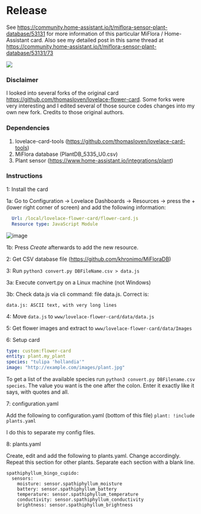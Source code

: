 # Release

See https://community.home-assistant.io/t/miflora-sensor-plant-database/53131 for more information of this particular MiFlora / Home-Assistant card.
Also see my detailed post in this same thread at https://community.home-assistant.io/t/miflora-sensor-plant-database/53131/73

![](https://github.com/remkolems/lovelace-flower-card/blob/master/lovelace-flower-card_popup.png)

### Disclaimer
I looked into several forks of the original card https://github.com/thomasloven/lovelace-flower-card. Some forks were very interesting and I edited several of those source codes changes into my own new fork. Credits to those original authors.

### Dependencies
1. lovelace-card-tools (https://github.com/thomasloven/lovelace-card-tools)
2. MiFlora database (PlantDB_5335_U0.csv)
3. Plant sensor (https://www.home-assistant.io/integrations/plant)

### Instructions

1: Install the card

 1a: Go to Configuration -> Lovelace Dashboards -> Resources -> press the + (lower right corner of screen) and add the following information:

```yaml
  Url: /local/lovelace-flower-card/flower-card.js
  Resource type: JavaScript Module
```
![image](https://user-images.githubusercontent.com/45675902/80322223-ebd41880-8823-11ea-992d-7070d4197f8b.png)

 1b: Press *Create* afterwards to add the new resource.

2: Get CSV database file (https://github.com/khronimo/MiFloraDB)

3: Run `python3 convert.py DBFileName.csv > data.js`

 3a: Execute convert.py on a Linux machine (not Windows)

 3b: Check data.js via cli command: file data.js. Correct is:
```
data.js: ASCII text, with very long lines
```

4: Move `data.js` to `www/lovelace-flower-card/data/data.js`

5: Get flower images and extract to `www/lovelace-flower-card/data/Images`

6: Setup card

```yaml
type: custom:flower-card
entity: plant.my_plant
species: "tulipa 'hollandia'"
image: "http://example.com/images/plant.jpg"
```

To get a list of the available species run `python3 convert.py DBFilename.csv species`. The value you want is the one after the colon. Enter it exactly like it says, with quotes and all.

7: configuration.yaml

Add the following to configuration.yaml (bottom of this file)
```plant: !include plants.yaml```

I do this to separate my config files.

8: plants.yaml

Create, edit and add the following to plants.yaml. Change accordingly. Repeat this section for other plants. Separate each section with a blank line.
```
spathiphyllum_bingo_cupido:
  sensors:
    moisture: sensor.spathiphyllum_moisture
    battery: sensor.spathiphyllum_battery
    temperature: sensor.spathiphyllum_temperature
    conductivity: sensor.spathiphyllum_conductivity
    brightness: sensor.spathiphyllum_brightness
```
